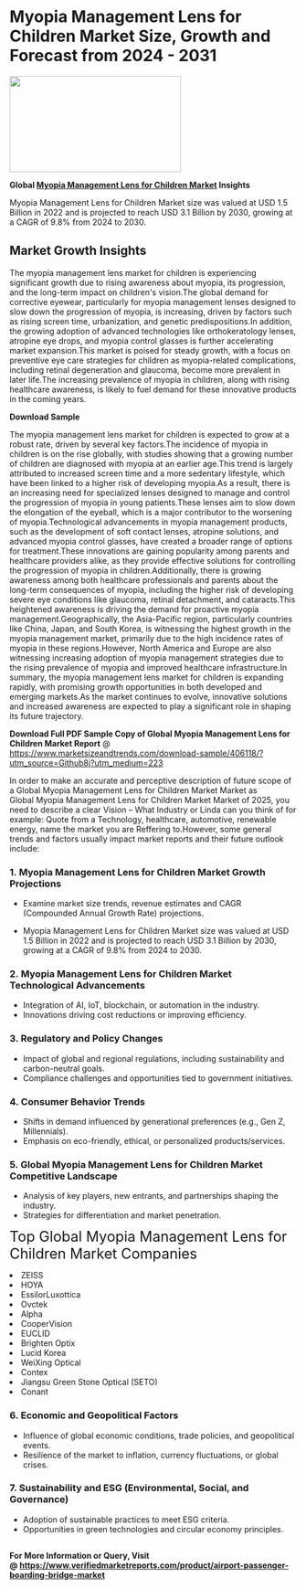 <H1>Myopia Management Lens for Children Market Size, Growth and Forecast from 2024 - 2031</H1><img class="aligncenter size-medium wp-image-584254" src="https://thirdeyenews.in/wp-content/uploads/2024/09/Global-Market-Research-300x168.jpeg" alt="" width="300" height="168" /><p><strong>Global&nbsp;<a href="https://www.marketsizeandtrends.com/download-sample/406118/?utm_source=Github8j?utm_medium=223">Myopia Management Lens for Children Market</a> Insights</strong></p><p>Myopia Management Lens for Children Market size was valued at USD 1.5 Billion in 2022 and is projected to reach USD 3.1 Billion by 2030, growing at a CAGR of 9.8% from 2024 to 2030.</p><p><h2>Market Growth Insights</h2> <p>The myopia management lens market for children is experiencing significant growth due to rising awareness about myopia, its progression, and the long-term impact on children's vision.The global demand for corrective eyewear, particularly for myopia management lenses designed to slow down the progression of myopia, is increasing, driven by factors such as rising screen time, urbanization, and genetic predispositions.In addition, the growing adoption of advanced technologies like orthokeratology lenses, atropine eye drops, and myopia control glasses is further accelerating market expansion.This market is poised for steady growth, with a focus on preventive eye care strategies for children as myopia-related complications, including retinal degeneration and glaucoma, become more prevalent in later life.The increasing prevalence of myopia in children, along with rising healthcare awareness, is likely to fuel demand for these innovative products in the coming years.</p> <p><strong>Download Sample</strong></p> <p>The myopia management lens market for children is expected to grow at a robust rate, driven by several key factors.The incidence of myopia in children is on the rise globally, with studies showing that a growing number of children are diagnosed with myopia at an earlier age.This trend is largely attributed to increased screen time and a more sedentary lifestyle, which have been linked to a higher risk of developing myopia.As a result, there is an increasing need for specialized lenses designed to manage and control the progression of myopia in young patients.These lenses aim to slow down the elongation of the eyeball, which is a major contributor to the worsening of myopia.Technological advancements in myopia management products, such as the development of soft contact lenses, atropine solutions, and advanced myopia control glasses, have created a broader range of options for treatment.These innovations are gaining popularity among parents and healthcare providers alike, as they provide effective solutions for controlling the progression of myopia in children.Additionally, there is growing awareness among both healthcare professionals and parents about the long-term consequences of myopia, including the higher risk of developing severe eye conditions like glaucoma, retinal detachment, and cataracts.This heightened awareness is driving the demand for proactive myopia management.Geographically, the Asia-Pacific region, particularly countries like China, Japan, and South Korea, is witnessing the highest growth in the myopia management market, primarily due to the high incidence rates of myopia in these regions.However, North America and Europe are also witnessing increasing adoption of myopia management strategies due to the rising prevalence of myopia and improved healthcare infrastructure.In summary, the myopia management lens market for children is expanding rapidly, with promising growth opportunities in both developed and emerging markets.As the market continues to evolve, innovative solutions and increased awareness are expected to play a significant role in shaping its future trajectory.</p> <p><span class=""><strong>Download Full PDF Sample Copy of Global Myopia Management Lens for Children Market Report</strong> @ <a href="https://www.marketsizeandtrends.com/download-sample/406118/?utm_source=Github8j?utm_medium=223" target="_blank">https://www.marketsizeandtrends.com/download-sample/406118/?utm_source=Github8j?utm_medium=223</a></span></p><p>In order to make an accurate and perceptive description of future scope of a Global&nbsp;Myopia Management Lens for Children Market Market as Global&nbsp;Myopia Management Lens for Children Market Market of 2025, you need to describe a clear Vision &ndash; What Industry or Linda can you think of for example: Quote from a Technology, healthcare, automotive, renewable energy, name the market you are Reffering to.However, some general trends and factors usually impact market reports and their future outlook include:</p><h3>1.&nbsp;<strong>Myopia Management Lens for Children Market Growth Projections</strong></h3><ul><li>Examine market size trends, revenue estimates and CAGR (Compounded Annual Growth Rate) projections.</li><li><p>Myopia Management Lens for Children Market size was valued at USD 1.5 Billion in 2022 and is projected to reach USD 3.1 Billion by 2030, growing at a CAGR of 9.8% from 2024 to 2030.</p></li></ul><h3>2.&nbsp;<strong>Myopia Management Lens for Children Market Technological Advancements</strong></h3><ul><li>Integration of AI, IoT, blockchain, or automation in the industry.</li><li>Innovations driving cost reductions or improving efficiency.</li></ul><h3>3.&nbsp;<strong>Regulatory and Policy Changes</strong></h3><ul><li>Impact of global and regional regulations, including sustainability and carbon-neutral goals.</li><li>Compliance challenges and opportunities tied to government initiatives.</li></ul><h3>4.&nbsp;<strong>Consumer Behavior Trends</strong></h3><ul><li>Shifts in demand influenced by generational preferences (e.g., Gen Z, Millennials).</li><li>Emphasis on eco-friendly, ethical, or personalized products/services.</li></ul><h3>5.&nbsp;<strong>Global Myopia Management Lens for Children Market Competitive Landscape</strong></h3><ul><li>Analysis of key players, new entrants, and partnerships shaping the industry.</li><li>Strategies for differentiation and market penetration.</li></ul><p data-pm-slice="1 1 []"><span style="color: inherit; font-family: inherit; font-size: 25px;">Top Global Myopia Management Lens for Children Market Companies</span></p><div class="" data-test-id=""><p><li>ZEISS</li><li> HOYA</li><li> EssilorLuxottica</li><li> Ovctek</li><li> Alpha</li><li> CooperVision</li><li> EUCLID</li><li> Brighten Optix</li><li> Lucid Korea</li><li> WeiXing Optical</li><li> Contex</li><li> Jiangsu Green Stone Optical (SETO)</li><li> Conant</li></p></div><h3>6.&nbsp;<strong>Economic and Geopolitical Factors</strong></h3><ul><li>Influence of global economic conditions, trade policies, and geopolitical events.</li><li>Resilience of the market to inflation, currency fluctuations, or global crises.</li></ul><h3>7.&nbsp;<strong>Sustainability and ESG (Environmental, Social, and Governance)</strong></h3><ul><li>Adoption of sustainable practices to meet ESG criteria.</li><li>Opportunities in green technologies and circular economy principles.</li></ul><h2><strong style="font-size: 14px;">For More Information or Query, Visit @&nbsp;</strong><a style="background-color: #ffffff; font-size: 14px;" href="https://www.marketsizeandtrends.com/report/myopia-management-lens-for-children-market/" target="_blank">https://www.verifiedmarketreports.com/product/airport-passenger-boarding-bridge-market</a></h2>